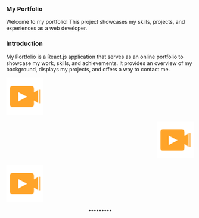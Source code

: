 ### My Portfolio
Welcome to my portfolio! This project showcases my skills, projects, and experiences as a web developer.


### Introduction
My Portfolio is a React.js application that serves as an online portfolio to showcase my work, skills, and achievements. It provides an overview of my background, displays my projects, and offers a way to contact me.


<p align="left" > <img src="assets/img/wow.png" width="100px"/> </p>

<p align="right" > <img src="assets/img/wow.png" width="100px"/> </p>

<p align="left"> <img src="assets/img/wow.png" width="100px"/> </p>




<p align="center">*********</p>


